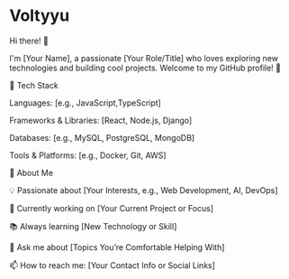 # Voltyyu
Hi there! 👋

I'm [Your Name], a passionate [Your Role/Title] who loves exploring new technologies and building cool projects. Welcome to my GitHub profile! 🚀

🔧 Tech Stack

Languages: [e.g., JavaScript,TypeScript]

Frameworks & Libraries: [React, Node.js, Django]

Databases: [e.g., MySQL, PostgreSQL, MongoDB]

Tools & Platforms: [e.g., Docker, Git, AWS]

📌 About Me

💡 Passionate about [Your Interests, e.g., Web Development, AI, DevOps]

🎯 Currently working on [Your Current Project or Focus]

📚 Always learning [New Technology or Skill]

💬 Ask me about [Topics You’re Comfortable Helping With]

📫 How to reach me: [Your Contact Info or Social Links]
